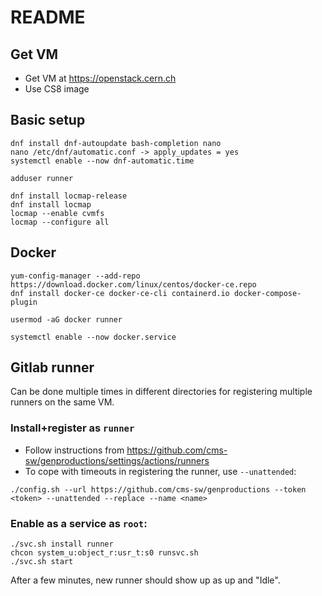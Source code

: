 # README

## Get VM

* Get VM at https://openstack.cern.ch
* Use CS8 image

## Basic setup

```
dnf install dnf-autoupdate bash-completion nano
nano /etc/dnf/automatic.conf -> apply_updates = yes
systemctl enable --now dnf-automatic.time

adduser runner

dnf install locmap-release
dnf install locmap
locmap --enable cvmfs
locmap --configure all
```

## Docker

```
yum-config-manager --add-repo https://download.docker.com/linux/centos/docker-ce.repo
dnf install docker-ce docker-ce-cli containerd.io docker-compose-plugin

usermod -aG docker runner

systemctl enable --now docker.service
```

## Gitlab runner

Can be done multiple times in different directories for registering multiple runners on the same VM.

### Install+register as `runner`
* Follow instructions from https://github.com/cms-sw/genproductions/settings/actions/runners
* To cope with timeouts in registering the runner, use `--unattended`:
```
./config.sh --url https://github.com/cms-sw/genproductions --token <token> --unattended --replace --name <name>
```

### Enable as a service as `root`:
```
./svc.sh install runner
chcon system_u:object_r:usr_t:s0 runsvc.sh
./svc.sh start
```

After a few minutes, new runner should show up as up and "Idle".
